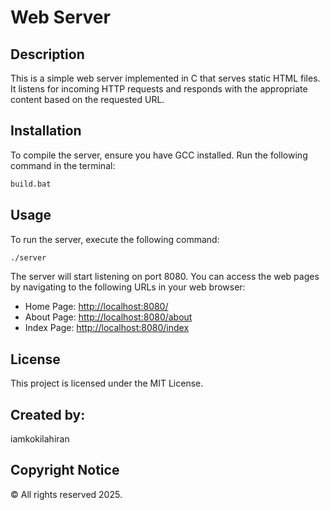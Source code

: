 # Web Server

## Description
This is a simple web server implemented in C that serves static HTML files. It listens for incoming HTTP requests and responds with the appropriate content based on the requested URL.

## Installation
To compile the server, ensure you have GCC installed. Run the following command in the terminal:

```bash
build.bat
```

## Usage
To run the server, execute the following command:

```bash
./server
```

The server will start listening on port 8080. You can access the web pages by navigating to the following URLs in your web browser:

- Home Page: [http://localhost:8080/](http://localhost:8080/home)
- About Page: [http://localhost:8080/about](http://localhost:8080/about)
- Index Page: [http://localhost:8080/index](http://localhost:8080/index)

## License
This project is licensed under the MIT License.

## Created by:
iamkokilahiran

## Copyright Notice
© All rights reserved 2025.
